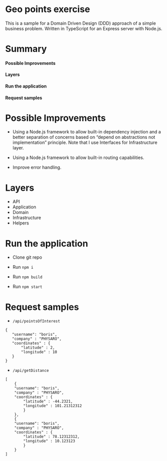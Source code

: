 # Geo points exercise 

This is a sample for a Domain Driven Design (DDD) approach of a simple business problem. Written in TypeScript for an Express server with Node.js.

# Summary

#### Possible Improvements
#### Layers 
#### Run the application 
#### Request samples 


# Possible Improvements

- Using a Node.js framework to allow built-in dependency injection and a better separation of concerns based on “depend on abstractions not implementation” principle. Note that I use Interfaces for Infrastructure layer.

- Using a Node.js framework to allow built-in routing capabilities. 

- Improve error handling. 


# Layers 

- API
- Application
- Domain
- Infrastructure
- Helpers



# Run the application 

- Clone git repo

- Run `npm i`

- Run `npm build`

- Run `npm start`


# Request samples 

- `/api/pointsOfInterest`


```
{
   "username": "boris",
   "company" : "PHYSARO",
   "coordinates" : {
       "latitude" : 2,
       "longitude" : 10
   }
}
```

- `/api/getDistance`

```
[
    {
    "username": "boris",
    "company" : "PHYSARO",
    "coordinates" : {
        "latitude" : -44.2321,
        "longitude" : 101.21312312
        }
    },
    {
    "username": "boris",
    "company" : "PHYSARO",
    "coordinates" : {
        "latitude" : 78.12312312,
        "longitude" : 10.123123
        }
    }
]
```

